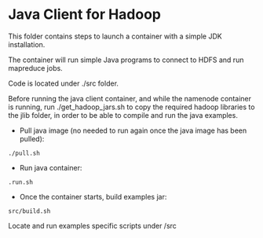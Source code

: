 # Java Client for Hadoop

This folder contains steps to launch a container with a simple JDK installation.

The container will run simple Java programs to connect to HDFS and run mapreduce jobs.

Code is located under ./src folder.

Before running the java client container, and while the namenode container is running, run ./get_hadoop_jars.sh to copy the required hadoop libraries to the jlib folder, in order to be able to compile and run the java examples.

 - Pull java image (no needed to run again once the java image has been pulled):

`./pull.sh`

 - Run java container:

`.run.sh`


 - Once the container starts, build examples jar:

  `src/build.sh`

Locate and run examples specific scripts under /src
